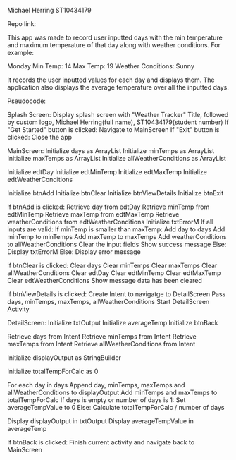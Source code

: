 Michael Herring
ST10434179

Repo link: 

This app was made to record user inputted days with the min temperature and maximum temperature of that day along with weather conditions.
For example:

Monday
Min Temp: 14
Max Temp: 19
Weather Conditions: Sunny

It records the user inputted values for each day and displays them.
The application also displays the average temperature over all the inputted days.

Pseudocode:

Splash Screen:
Display splash screen with "Weather Tracker" Title, followed by custom logo, Michael Herring(full name), ST10434179(student number)
If "Get Started" button is clicked:
  Navigate to MainScreen
If "Exit" button is clicked:
Close the app

MainScreen:
Initialize days as ArrayList<String>
Initialize minTemps as ArrayList<Int>
Initialize maxTemps as ArrayList<Int>
Initialize allWeatherConditions as ArrayList<String>

Initialize edtDay
Initialize edtMinTemp
Initialize edtMaxTemp
Initialize edtWeatherConditions

Initialize btnAdd
Initialize btnClear
Initialize btnViewDetails
Initialize btnExit

if btnAdd is clicked:
	Retrieve day from edtDay
	Retrieve minTemp from edtMinTemp
	Retrieve maxTemp from edtMaxTemp
	Retrieve weatherConditions from edtWeatherConditions
	Initialize txtErrorM
	If all inputs are valid:
		If minTemp is smaller than maxTemp:
			Add day to days
			Add minTemp to minTemps
			Add maxTemp to maxTemps
			Add weatherConditions to allWeatherConditions
			Clear the input fields
			Show success message
		Else:
		Display txtErrorM
	Else:
	Display error message
	
	
if btnClear is clicked:
	Clear days
	Clear minTemps
	Clear maxTemps
	Clear allWeatherConditions
	Clear edtDay
	Clear edtMinTemp
	Clear edtMaxTemp
	Clear edtWeatherConditions
	Show message data has been cleared
	
	
if btnViewDetails is clicked:
	Create Intent to navigatge to DetailScreen
	Pass days, minTemps, maxTemps, allWeatherConditions
	Start DetailScreen Activity
	
	
DetailScreen:
Initialize txtOutput
Initialize averageTemp
Initialize btnBack

Retrieve days from Intent
Retrieve minTemps from Intent
Retrieve maxTemps from Intent
Retrieve allWeatherConditions from Intent

Initialize displayOutput as StringBuilder

Initialize totalTempForCalc as 0

For each day in days
	Append day, minTemps, maxTemps and allWeatherConditions to displayOutput
	Add minTemps and maxTemps to totalTempForCalc
	If days is empty or number of days is 1:
		Set averageTempValue to 0
	Else:
		Calculate totalTempForCalc / number of days
		
Display displayOutput in txtOutput
Display averageTempValue in averageTemp


If btnBack is clicked:
Finish current activity and navigate back to MainScreen

	
